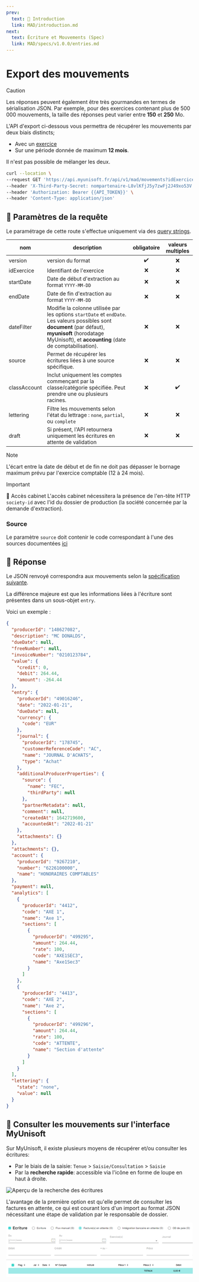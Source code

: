 ```yaml
---
prev:
  text: 💃 Introduction
  link: MAD/introduction.md
next:
  text: Écriture et Mouvements (Spec)
  link: MAD/specs/v1.0.0/entries.md
---
```


# Export des mouvements

> [!CAUTION]
> Les réponses peuvent également être très gourmandes en termes de sérialisation JSON. Par exemple, pour des exercices contenant plus de 500 000 mouvements, la taille des réponses peut varier entre **150** et **250** Mo.

L'API d'export ci-dessous vous permettra de récupérer les mouvements par deux biais distincts;

- Avec un [exercice](./exercice.md)
- Sur une période donnée de maximum **12 mois**.

Il n'est pas possible de mélanger les deux.

```bash
curl --location \
--request GET 'https://api.myunisoft.fr/api/v1/mad/movements?idExercice=1&version=1.0.0' \
--header 'X-Third-Party-Secret: nompartenaire-L8vlKfjJ5y7zwFj2J49xo53V' \
--header 'Authorization: Bearer {{API_TOKEN}}' \
--header 'Content-Type: application/json'
```

## 🔧 Paramètres de la requête

Le paramétrage de cette route s'effectue uniquement via des [query strings](https://en.wikipedia.org/wiki/Query_string).

| nom | description | obligatoire | valeurs multiples |
| --- | --- | :---: | :---: |
| version | version du format | ✔️ | ❌ |
| idExercice | Identifiant de l'exercice | ❌ | ❌ |
| startDate | Date de début d'extraction au format `YYYY-MM-DD` | ❌ | ❌ |
| endDate | Date de fin d'extraction au format `YYYY-MM-DD` | ❌ | ❌ |
| dateFilter | Modifie la colonne utilisée par les options `startDate` et `endDate`. Les valeurs possibles sont **document** (par défaut), **myunisoft** (horodatage MyUnisoft), et **accounting** (date de comptabilisation). | ❌ | ❌ |
| source | Permet de récupérer les écritures liées à une source spécifique. | ❌ |  ❌ |
| classAccount | Inclut uniquement les comptes commençant par la classe/catégorie spécifiée. Peut prendre une ou plusieurs racines. | ❌ | ✔️ |
| lettering | Filtre les mouvements selon l'état du lettrage : `none`, `partial`, ou `complete` | ❌ | ❌ |
| draft | Si présent, l'API retournera uniquement les écritures en attente de validation | ❌ | ❌ |

> [!NOTE]
> L'écart entre la date de début et de fin ne doit pas dépasser le bornage maximum prévu par l'exercice comptable (12 à 24 mois).

> [!IMPORTANT]
> 🔹 Accès cabinet
> L'accès cabinet nécessitera la présence de l'en-tête HTTP `society-id` avec l'id du dossier de production (la société concernée par la demande d'extraction).

### Source

Le paramètre `source` doit contenir le code correspondant à l'une des sources documentées [ici](../specs/v1.0.0/entries.md#source-d-une-ecriture)

## 🔬 Réponse

Le JSON renvoyé correspondra aux mouvements selon la [spécification suivante](../specs/v1.0.0/entries.md).

La différence majeure est que les informations liées à l'écriture sont présentes dans un sous-objet `entry`.

Voici un exemple :

```json
{
  "producerId": "148627082",
  "description": "MC DONALDS",
  "dueDate": null,
  "freeNumber": null,
  "invoiceNumber": "0210123784",
  "value": {
    "credit": 0,
    "debit": 264.44,
    "amount": -264.44
  },
  "entry": {
    "producerId": "49016246",
    "date": "2022-01-21",
    "dueDate": null,
    "currency": {
      "code": "EUR"
    },
    "journal": {
      "producerId": "178745",
      "customerReferenceCode": "AC",
      "name": "JOURNAL D'ACHATS",
      "type": "Achat"
    },
    "additionalProducerProperties": {
      "source": {
        "name": "FEC",
        "thirdParty": null
      },
      "partnerMetadata": null,
      "comment": null,
      "createdAt": 1642719600,
      "accountedAt": "2022-01-21"
    },
    "attachments": {}
  },
  "attachments": {},
  "account": {
    "producerId": "9267210",
    "number": "6226100000",
    "name": "HONORAIRES COMPTABLES"
  },
  "payment": null,
  "analytics": [
    {
      "producerId": "4412",
      "code": "AXE 1",
      "name": "Axe 1",
      "sections": [
        {
          "producerId": "499295",
          "amount": 264.44,
          "rate": 100,
          "code": "AXE1SEC3",
          "name": "Axe1Sec3"
        }
      ]
    },
    {
      "producerId": "4413",
      "code": "AXE 2",
      "name": "Axe 2",
      "sections": [
        {
          "producerId": "499296",
          "amount": 264.44,
          "rate": 100,
          "code": "ATTENTE",
          "name": "Section d'attente"
        }
      ]
    }
  ],
  "lettering": {
    "state": "none",
    "value": null
  }
}
```

## 💬 Consulter les mouvements sur l'interface MyUnisoft

Sur MyUnisoft, il existe plusieurs moyens de récupérer et/ou consulter les écritures:

- Par le biais de la saisie: `Tenue` > `Saisie/Consultation` > `Saisie`
- Par la **recherche rapide**: accessible via l'icône en forme de loupe en haut à droite.

![Aperçu de la recherche des écritures](../../images/quick_search.jpg)

L'avantage de la première option est qu'elle permet de consulter les factures en attente, ce qui est courant lors d'un import au format JSON nécessitant une étape de validation par le responsable de dossier.

![Aperçu des options de saisie d'écriture](../images/saisie_header.PNG)

